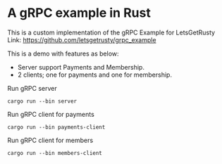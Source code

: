 # A gRPC example in Rust

This is a custom implementation of the gRPC Example for LetsGetRusty Link: https://github.com/letsgetrusty/grpc_example

This is a demo with features as below:
- Server support Payments and Membership.
- 2 clients; one for payments and one for membership.


Run gRPC server
```
cargo run --bin server
```

Run gRPC client for payments
```
cargo run --bin payments-client
```

Run gRPC client for members
```
cargo run --bin members-client
```